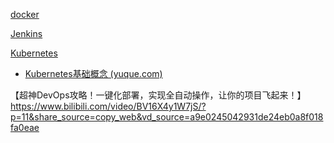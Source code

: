 [docker](Docker/Docker.md)

[Jenkins](Jenkins/Jenkins.md)

[Kubernetes](K8s/K8s.md)

- [Kubernetes基础概念 (yuque.com)](https://www.yuque.com/leifengyang/oncloud/ghnb83#J3pqi)

【超神DevOps攻略！一键化部署，实现全自动操作，让你的项目飞起来！】 https://www.bilibili.com/video/BV16X4y1W7jS/?p=11&share_source=copy_web&vd_source=a9e0245042931de24eb0a8f018fa0eae








